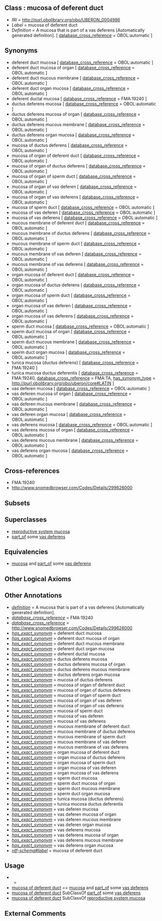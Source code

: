 
## Class : mucosa of deferent duct

 * *IRI* = http://purl.obolibrary.org/obo/UBERON_0004986
 * *Label* = mucosa of deferent duct
 * *Definition* = A mucosa that is part of a vas deferens [Automatically generated definition]. [ [database_cross_reference](../../ef/oboInOwl#hasDbXref.md) = OBOL:automatic ]

## Synonyms

 * deferent duct mucosa [ [database_cross_reference](../../ef/oboInOwl#hasDbXref.md) = OBOL:automatic ]
 * deferent duct mucosa of organ [ [database_cross_reference](../../ef/oboInOwl#hasDbXref.md) = OBOL:automatic ]
 * deferent duct mucous membrane [ [database_cross_reference](../../ef/oboInOwl#hasDbXref.md) = OBOL:automatic ]
 * deferent duct organ mucosa [ [database_cross_reference](../../ef/oboInOwl#hasDbXref.md) = OBOL:automatic ]
 * deferent ductal mucosa [ [database_cross_reference](../../ef/oboInOwl#hasDbXref.md) = FMA:19240 ]
 * ductus deferens mucosa [ [database_cross_reference](../../ef/oboInOwl#hasDbXref.md) = OBOL:automatic ]
 * ductus deferens mucosa of organ [ [database_cross_reference](../../ef/oboInOwl#hasDbXref.md) = OBOL:automatic ]
 * ductus deferens mucous membrane [ [database_cross_reference](../../ef/oboInOwl#hasDbXref.md) = OBOL:automatic ]
 * ductus deferens organ mucosa [ [database_cross_reference](../../ef/oboInOwl#hasDbXref.md) = OBOL:automatic ]
 * mucosa of ductus deferens [ [database_cross_reference](../../ef/oboInOwl#hasDbXref.md) = OBOL:automatic ]
 * mucosa of organ of deferent duct [ [database_cross_reference](../../ef/oboInOwl#hasDbXref.md) = OBOL:automatic ]
 * mucosa of organ of ductus deferens [ [database_cross_reference](../../ef/oboInOwl#hasDbXref.md) = OBOL:automatic ]
 * mucosa of organ of sperm duct [ [database_cross_reference](../../ef/oboInOwl#hasDbXref.md) = OBOL:automatic ]
 * mucosa of organ of vas deferen [ [database_cross_reference](../../ef/oboInOwl#hasDbXref.md) = OBOL:automatic ]
 * mucosa of organ of vas deferens [ [database_cross_reference](../../ef/oboInOwl#hasDbXref.md) = OBOL:automatic ]
 * mucosa of sperm duct [ [database_cross_reference](../../ef/oboInOwl#hasDbXref.md) = OBOL:automatic ]
 * mucosa of vas deferen [ [database_cross_reference](../../ef/oboInOwl#hasDbXref.md) = OBOL:automatic ]
 * mucosa of vas deferens [ [database_cross_reference](../../ef/oboInOwl#hasDbXref.md) = OBOL:automatic ]
 * mucous membrane of deferent duct [ [database_cross_reference](../../ef/oboInOwl#hasDbXref.md) = OBOL:automatic ]
 * mucous membrane of ductus deferens [ [database_cross_reference](../../ef/oboInOwl#hasDbXref.md) = OBOL:automatic ]
 * mucous membrane of sperm duct [ [database_cross_reference](../../ef/oboInOwl#hasDbXref.md) = OBOL:automatic ]
 * mucous membrane of vas deferen [ [database_cross_reference](../../ef/oboInOwl#hasDbXref.md) = OBOL:automatic ]
 * mucous membrane of vas deferens [ [database_cross_reference](../../ef/oboInOwl#hasDbXref.md) = OBOL:automatic ]
 * organ mucosa of deferent duct [ [database_cross_reference](../../ef/oboInOwl#hasDbXref.md) = OBOL:automatic ]
 * organ mucosa of ductus deferens [ [database_cross_reference](../../ef/oboInOwl#hasDbXref.md) = OBOL:automatic ]
 * organ mucosa of sperm duct [ [database_cross_reference](../../ef/oboInOwl#hasDbXref.md) = OBOL:automatic ]
 * organ mucosa of vas deferen [ [database_cross_reference](../../ef/oboInOwl#hasDbXref.md) = OBOL:automatic ]
 * organ mucosa of vas deferens [ [database_cross_reference](../../ef/oboInOwl#hasDbXref.md) = OBOL:automatic ]
 * sperm duct mucosa [ [database_cross_reference](../../ef/oboInOwl#hasDbXref.md) = OBOL:automatic ]
 * sperm duct mucosa of organ [ [database_cross_reference](../../ef/oboInOwl#hasDbXref.md) = OBOL:automatic ]
 * sperm duct mucous membrane [ [database_cross_reference](../../ef/oboInOwl#hasDbXref.md) = OBOL:automatic ]
 * sperm duct organ mucosa [ [database_cross_reference](../../ef/oboInOwl#hasDbXref.md) = OBOL:automatic ]
 * tunica mucosa (ductus deferens) [ [database_cross_reference](../../ef/oboInOwl#hasDbXref.md) = FMA:19240 ]
 * tunica mucosa ductus deferentis [ [database_cross_reference](../../ef/oboInOwl#hasDbXref.md) = FMA:19240, [database_cross_reference](../../ef/oboInOwl#hasDbXref.md) = FMA:TA, [has_synonym_type](../../pe/oboInOwl#hasSynonymType.md) = http://purl.obolibrary.org/obo/uberon/core#LATIN ]
 * vas deferen mucosa [ [database_cross_reference](../../ef/oboInOwl#hasDbXref.md) = OBOL:automatic ]
 * vas deferen mucosa of organ [ [database_cross_reference](../../ef/oboInOwl#hasDbXref.md) = OBOL:automatic ]
 * vas deferen mucous membrane [ [database_cross_reference](../../ef/oboInOwl#hasDbXref.md) = OBOL:automatic ]
 * vas deferen organ mucosa [ [database_cross_reference](../../ef/oboInOwl#hasDbXref.md) = OBOL:automatic ]
 * vas deferens mucosa [ [database_cross_reference](../../ef/oboInOwl#hasDbXref.md) = OBOL:automatic ]
 * vas deferens mucosa of organ [ [database_cross_reference](../../ef/oboInOwl#hasDbXref.md) = OBOL:automatic ]
 * vas deferens mucous membrane [ [database_cross_reference](../../ef/oboInOwl#hasDbXref.md) = OBOL:automatic ]
 * vas deferens organ mucosa [ [database_cross_reference](../../ef/oboInOwl#hasDbXref.md) = OBOL:automatic ]

## Cross-references

 * FMA:19240
 * http://www.snomedbrowser.com/Codes/Details/299626000

## Subsets


## Superclasses

 * [reproductive system mucosa](../../UBERON/42/UBERON_0019042.md)
 * [part_of](../../BFO/50/BFO_0000050.md) some [vas deferens](../../UBERON/00/UBERON_0001000.md)

## Equivalencies

 * [mucosa](../../UBERON/44/UBERON_0000344.md) and [part_of](../../BFO/50/BFO_0000050.md) some [vas deferens](../../UBERON/00/UBERON_0001000.md)

## Other Logical Axioms


## Other Annotations

 * *[definition](../../IAO/15/IAO_0000115.md)* = A mucosa that is part of a vas deferens [Automatically generated definition].
 * *[database_cross_reference](../../ef/oboInOwl#hasDbXref.md)* = FMA:19240
 * *[database_cross_reference](../../ef/oboInOwl#hasDbXref.md)* = http://www.snomedbrowser.com/Codes/Details/299626000
 * *[has_exact_synonym](../../ym/oboInOwl#hasExactSynonym.md)* = deferent duct mucosa
 * *[has_exact_synonym](../../ym/oboInOwl#hasExactSynonym.md)* = deferent duct mucosa of organ
 * *[has_exact_synonym](../../ym/oboInOwl#hasExactSynonym.md)* = deferent duct mucous membrane
 * *[has_exact_synonym](../../ym/oboInOwl#hasExactSynonym.md)* = deferent duct organ mucosa
 * *[has_exact_synonym](../../ym/oboInOwl#hasExactSynonym.md)* = deferent ductal mucosa
 * *[has_exact_synonym](../../ym/oboInOwl#hasExactSynonym.md)* = ductus deferens mucosa
 * *[has_exact_synonym](../../ym/oboInOwl#hasExactSynonym.md)* = ductus deferens mucosa of organ
 * *[has_exact_synonym](../../ym/oboInOwl#hasExactSynonym.md)* = ductus deferens mucous membrane
 * *[has_exact_synonym](../../ym/oboInOwl#hasExactSynonym.md)* = ductus deferens organ mucosa
 * *[has_exact_synonym](../../ym/oboInOwl#hasExactSynonym.md)* = mucosa of ductus deferens
 * *[has_exact_synonym](../../ym/oboInOwl#hasExactSynonym.md)* = mucosa of organ of deferent duct
 * *[has_exact_synonym](../../ym/oboInOwl#hasExactSynonym.md)* = mucosa of organ of ductus deferens
 * *[has_exact_synonym](../../ym/oboInOwl#hasExactSynonym.md)* = mucosa of organ of sperm duct
 * *[has_exact_synonym](../../ym/oboInOwl#hasExactSynonym.md)* = mucosa of organ of vas deferen
 * *[has_exact_synonym](../../ym/oboInOwl#hasExactSynonym.md)* = mucosa of organ of vas deferens
 * *[has_exact_synonym](../../ym/oboInOwl#hasExactSynonym.md)* = mucosa of sperm duct
 * *[has_exact_synonym](../../ym/oboInOwl#hasExactSynonym.md)* = mucosa of vas deferen
 * *[has_exact_synonym](../../ym/oboInOwl#hasExactSynonym.md)* = mucosa of vas deferens
 * *[has_exact_synonym](../../ym/oboInOwl#hasExactSynonym.md)* = mucous membrane of deferent duct
 * *[has_exact_synonym](../../ym/oboInOwl#hasExactSynonym.md)* = mucous membrane of ductus deferens
 * *[has_exact_synonym](../../ym/oboInOwl#hasExactSynonym.md)* = mucous membrane of sperm duct
 * *[has_exact_synonym](../../ym/oboInOwl#hasExactSynonym.md)* = mucous membrane of vas deferen
 * *[has_exact_synonym](../../ym/oboInOwl#hasExactSynonym.md)* = mucous membrane of vas deferens
 * *[has_exact_synonym](../../ym/oboInOwl#hasExactSynonym.md)* = organ mucosa of deferent duct
 * *[has_exact_synonym](../../ym/oboInOwl#hasExactSynonym.md)* = organ mucosa of ductus deferens
 * *[has_exact_synonym](../../ym/oboInOwl#hasExactSynonym.md)* = organ mucosa of sperm duct
 * *[has_exact_synonym](../../ym/oboInOwl#hasExactSynonym.md)* = organ mucosa of vas deferen
 * *[has_exact_synonym](../../ym/oboInOwl#hasExactSynonym.md)* = organ mucosa of vas deferens
 * *[has_exact_synonym](../../ym/oboInOwl#hasExactSynonym.md)* = sperm duct mucosa
 * *[has_exact_synonym](../../ym/oboInOwl#hasExactSynonym.md)* = sperm duct mucosa of organ
 * *[has_exact_synonym](../../ym/oboInOwl#hasExactSynonym.md)* = sperm duct mucous membrane
 * *[has_exact_synonym](../../ym/oboInOwl#hasExactSynonym.md)* = sperm duct organ mucosa
 * *[has_exact_synonym](../../ym/oboInOwl#hasExactSynonym.md)* = tunica mucosa (ductus deferens)
 * *[has_exact_synonym](../../ym/oboInOwl#hasExactSynonym.md)* = tunica mucosa ductus deferentis
 * *[has_exact_synonym](../../ym/oboInOwl#hasExactSynonym.md)* = vas deferen mucosa
 * *[has_exact_synonym](../../ym/oboInOwl#hasExactSynonym.md)* = vas deferen mucosa of organ
 * *[has_exact_synonym](../../ym/oboInOwl#hasExactSynonym.md)* = vas deferen mucous membrane
 * *[has_exact_synonym](../../ym/oboInOwl#hasExactSynonym.md)* = vas deferen organ mucosa
 * *[has_exact_synonym](../../ym/oboInOwl#hasExactSynonym.md)* = vas deferens mucosa
 * *[has_exact_synonym](../../ym/oboInOwl#hasExactSynonym.md)* = vas deferens mucosa of organ
 * *[has_exact_synonym](../../ym/oboInOwl#hasExactSynonym.md)* = vas deferens mucous membrane
 * *[has_exact_synonym](../../ym/oboInOwl#hasExactSynonym.md)* = vas deferens organ mucosa
 * *[rdf-schema#label](../../el/rdf-schema#label.md)* = mucosa of deferent duct

## Usage

 * -
 * [mucosa of deferent duct](../../UBERON/86/UBERON_0004986.md) == [mucosa](../../UBERON/44/UBERON_0000344.md) and [part_of](../../BFO/50/BFO_0000050.md) some [vas deferens](../../UBERON/00/UBERON_0001000.md)
 * [mucosa of deferent duct](../../UBERON/86/UBERON_0004986.md) SubClassOf [part_of](../../BFO/50/BFO_0000050.md) some [vas deferens](../../UBERON/00/UBERON_0001000.md)
 * [mucosa of deferent duct](../../UBERON/86/UBERON_0004986.md) SubClassOf [reproductive system mucosa](../../UBERON/42/UBERON_0019042.md)

## External Comments

